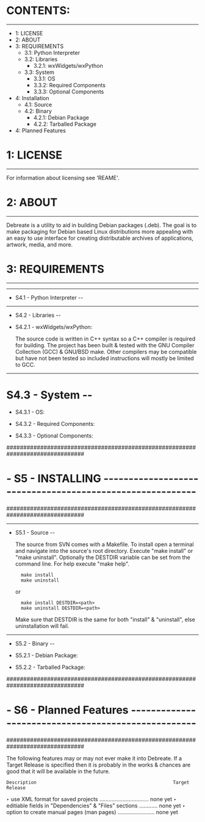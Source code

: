 
# CONTENTS:
---

* 1: LICENSE
* 2: ABOUT
* 3: REQUIREMENTS
    + 3.1: Python Interpreter
    + 3.2: Libraries
        + 3.2.1: wxWidgets/wxPython
    + 3.3: System
        + 3.3.1: OS
        + 3.3.2: Required Components
        + 3.3.3: Optional Components
* 4: Installation
    + 4.1: Source
    + 4.2: Binary
        + 4.2.1: Debian Package
        + 4.2.2: Tarballed Package
* 4: Planned Features
  
  
# 1: LICENSE
---

  For information about licensing see 'REAME'.


# 2: ABOUT
---
  
  Debreate is a utility to aid in building Debian packages (.deb). The goal is
  to make packaging for Debian based Linux distributions more appealing with an
  easy to use interface for creating distributable archives of applications,
  artwork, media, and more.
  
  
# 3: REQUIREMENTS
---
  
_______________________________________________________________________________
- S4.1 - Python Interpreter --
  

_______________________________________________________________________________
- S4.2 - Libraries --
  
- S4.2.1 - wxWidgets/wxPython:
  
  The source code is written in C++ syntax so a C++ compiler is required for
  building. The project has been built & tested with the GNU Compiler
  Collection (GCC) & GNU/BSD make. Other compilers may be compatible but have
  not been tested so included instructions will mostly be limited to GCC.
  
  
_______________________________________________________________________________
# S4.3 - System --
  
- S4.3.1 - OS:
  
  
- S4.3.2 - Required Components:
  
  
- S4.3.3 - Optional Components:
  
  
  
###############################################################################
# - S5 - INSTALLING --------------------------------------------------------- #
###############################################################################
  
_______________________________________________________________________________
- S5.1 - Source --
  
  The source from SVN comes with a Makefile. To install open a terminal and
  navigate into the source's root directory. Execute "make install" or "make
  uninstall". Optionally the DESTDIR variable can be set from the command line.
  For help execute "make help".
  
  		make install
  		make uninstall
  
  or
  
  		make install DESTDIR=<path>
  		make uninstall DESTDIR=<path>
  
  Make sure that DESTDIR is the same for both "install" & "uninstall", else
  uninstallation will fail.
  
_______________________________________________________________________________
- S5.2 - Binary --
  
- S5.2.1 - Debian Package:
  
  
- S5.2.2 - Tarballed Package:
  
  
###############################################################################
# - S6 - Planned Features --------------------------------------------------- #
###############################################################################
  
  The following features may or may not ever make it into Debreate. If a Target
  Release is specified then it is probably in the works & chances are good that
  it will be available in the future.
  
    Description                                                  Target Release
  ‣ use XML format for saved projects ................................ none yet
  ‣ editiable fields in "Dependencies" & "Files" sections ............ none yet
  ‣ option to create manual pages (man pages) ........................ none yet
  